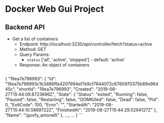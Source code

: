 # Docker Web Gui Project

## Backend API

- Get a list of containers
  - Endpoint: http://localhost:3230/api/controller/fetch?status=active
  - Method: GET
  - Query Params: 
    - `status` ['all', 'active', 'stopped'] - default: 'active'
  - Response:
    An object of containers
    ```JSON
{
  "19ea7e796993": {
    "Id": "19ea7e796993c1b3486ffa4207994ef7e9cf7844072c6760970375b89e96d45c",
    "shortId": "19ea7e796993",
    "Created": "2019-08-27T15:44:09.8723696Z",
    "State": {
      "Status": "exited",
      "Running": false,
      "Paused": false,
      "Restarting": false,
      "OOMKilled": false,
      "Dead": false,
      "Pid": 0,
      "ExitCode": 100,
      "Error": "",
      "StartedAt": "2019-08-27T15:44:10.5869722Z",
      "FinishedAt": "2019-08-27T15:44:29.0294127Z"
    },
    "Name": "/goofy_antonelli"
  },
  ...,
  ...
}
    ```